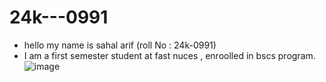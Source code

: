 # 24k---0991
 - hello my name is sahal arif (roll No : 24k-0991)
 - I am a first semester student at fast nuces , enroolled in bscs program.\
 ![image](https://github.com/user-attachments/assets/2cd48ed2-e7a7-4d0d-8844-a4cc94d51abf)

 
 

